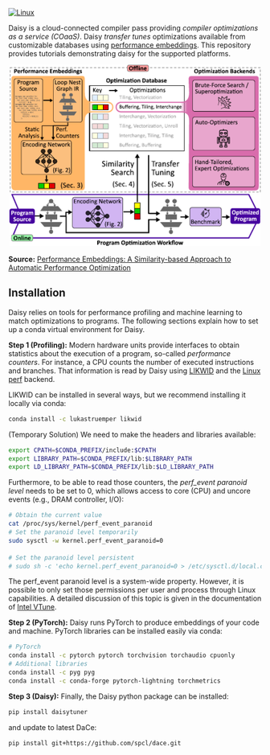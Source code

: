 [![Linux](https://svgshare.com/i/Zhy.svg)](https://svgshare.com/i/Zhy.svg)

Daisy is a cloud-connected compiler pass providing *compiler optimizations as a service (COaaS)*.
Daisy *transfer tunes* optimizations available from customizable databases using [performance embeddings](https://arxiv.org/abs/2303.08142). 
This repository provides tutorials demonstrating daisy for the supported platforms.

<p align="center"><img src="figures/overview_fig.png" width="500"/></p>

**Source:** [Performance Embeddings: A Similarity-based Approach to Automatic Performance Optimization](https://arxiv.org/abs/2303.08142)

## Installation

Daisy relies on tools for performance profiling and machine learning to match optimizations to programs. The following sections explain how to set up a conda virtual environment for Daisy.

**Step 1 (Profiling):** Modern hardware units provide interfaces to obtain statistics about the execution of a program, so-called *performance counters*. For instance, a CPU counts the number of executed instructions and branches. That information is read by Daisy using [LIKWID](https://github.com/RRZE-HPC/likwid) and the [Linux perf](https://perf.wiki.kernel.org/index.php/Main_Page) backend.

LIKWID can be installed in several ways, but we recommend installing it locally via conda:
```bash
conda install -c lukastruemper likwid
```
(Temporary Solution) We need to make the headers and libraries available:
```bash
export CPATH=$CONDA_PREFIX/include:$CPATH
export LIBRARY_PATH=$CONDA_PREFIX/lib:$LIBRARY_PATH
export LD_LIBRARY_PATH=$CONDA_PREFIX/lib:$LD_LIBRARY_PATH
```
Furthermore, to be able to read those counters, the *perf_event paranoid level* needs to be set to 0, which allows access to core (CPU) and uncore events (e.g., DRAM controller, I/O):
```bash
# Obtain the current value
cat /proc/sys/kernel/perf_event_paranoid
# Set the paranoid level temporarily
sudo sysctl -w kernel.perf_event_paranoid=0

# Set the paranoid level persistent
# sudo sh -c 'echo kernel.perf_event_paranoid=0 > /etc/sysctl.d/local.conf'
```
The perf_event paranoid level is a system-wide property. However, it is possible to only set those permissions per user and process through Linux capabilities. A detailed discussion of this topic is given in the documentation of [Intel VTune](https://www.intel.com/content/www/us/en/docs/vtune-profiler/cookbook/2023-0/profiling-hardware-without-sampling-drivers.html).

**Step 2 (PyTorch):** Daisy runs PyTorch to produce embeddings of your code and machine. PyTorch libraries can be installed easily via conda:

```bash
# PyTorch
conda install -c pytorch pytorch torchvision torchaudio cpuonly
# Additional libraries
conda install -c pyg pyg
conda install -c conda-forge pytorch-lightning torchmetrics
```

**Step 3 (Daisy):** Finally, the Daisy python package can be installed:
```bash
pip install daisytuner
```
and update to latest DaCe:
```bash
pip install git+https://github.com/spcl/dace.git
```
